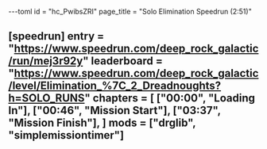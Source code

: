 ---toml
id = "hc_PwibsZRI"
page_title = "Solo Elimination Speedrun (2:51)"

[speedrun]
entry = "https://www.speedrun.com/deep_rock_galactic/run/mej3r92y"
leaderboard = "https://www.speedrun.com/deep_rock_galactic/level/Elimination_%7C_2_Dreadnoughts?h=SOLO_RUNS"
chapters = [
  ["00:00", "Loading In"],
  ["00:46", "Mission Start"],
  ["03:37", "Mission Finish"],
]
mods = ["drglib", "simplemissiontimer"]
---

